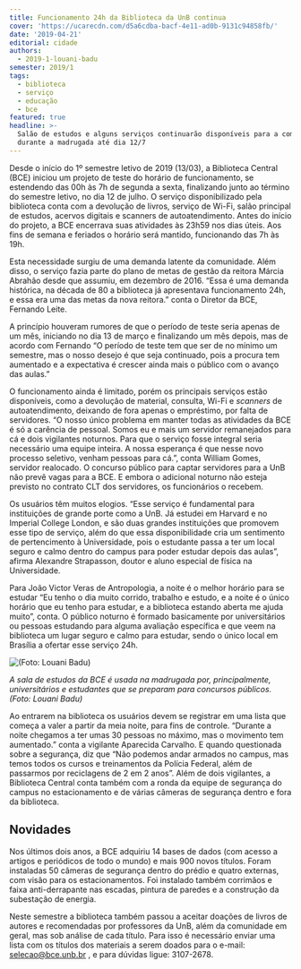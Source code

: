 ```yaml
---
title: Funcionamento 24h da Biblioteca da UnB continua
cover: 'https://ucarecdn.com/d5a6cdba-bacf-4e11-ad0b-9131c94858fb/'
date: '2019-04-21'
editorial: cidade
authors:
  - 2019-1-louani-badu
semester: 2019/1
tags:
  - biblioteca
  - serviço
  - educação
  - bce
featured: true
headline: >-
  Salão de estudos e alguns serviços continuarão disponíveis para a comunidade
  durante a madrugada até dia 12/7
---
```

Desde o início do 1º semestre letivo de 2019 (13/03), a Biblioteca Central (BCE) iniciou um projeto de teste do horário de funcionamento, se estendendo das 00h às 7h de segunda a sexta, finalizando junto ao término do semestre letivo, no dia 12 de julho. O serviço disponibilizado pela biblioteca conta com a devolução de livros, serviço de Wi-Fi, salão principal de estudos, acervos digitais e scanners de autoatendimento. Antes do início do projeto, a BCE encerrava suas atividades às 23h59 nos dias úteis. Aos fins de semana e feriados o horário será mantido, funcionando das 7h às 19h.

Esta necessidade surgiu de uma demanda latente da comunidade. Além disso, o serviço fazia parte do plano de metas de gestão da reitora Márcia Abrahão desde que assumiu, em dezembro de 2016. “Essa é uma demanda histórica, na década de 80 a biblioteca já apresentava funcionamento 24h, e essa era uma das metas da nova reitora.” conta o Diretor da BCE, Fernando Leite.

A princípio houveram rumores de que o período de teste seria apenas de um mês, iniciando no dia 13 de março e finalizando um mês depois, mas de acordo com Fernando “O período de teste tem que ser de no mínimo um semestre, mas o nosso desejo é que seja continuado, pois a procura tem aumentado e a expectativa é crescer ainda mais o público com o avanço das aulas.”

O funcionamento ainda é limitado, porém os principais serviços estão disponíveis, como a devolução de material, consulta, Wi-Fi e _scanners_ de autoatendimento, deixando de fora apenas o empréstimo, por falta de servidores. “O nosso único problema em manter todas as atividades da BCE é só a carência de pessoal. Somos eu e mais um servidor remanejados para cá e dois vigilantes noturnos. Para que o serviço fosse integral seria necessário uma equipe inteira. A nossa esperança é que nesse novo processo seletivo, venham pessoas para cá.”, conta William Gomes, servidor realocado. O concurso público para captar servidores para a UnB não prevê vagas para a BCE. E embora o adicional noturno não esteja previsto no contrato CLT dos servidores, os funcionários o recebem.

Os usuários têm muitos elogios. “Esse serviço é fundamental para instituições de grande porte como a UnB. Já estudei em Harvard e no Imperial College London, e são duas grandes instituições que promovem esse tipo de serviço, além do que essa disponibilidade cria um sentimento de pertencimento à Universidade, pois o estudante passa a ter um local seguro e calmo dentro do campus para poder estudar depois das aulas”, afirma Alexandre Strapasson, doutor e aluno especial de física na Universidade.

Para João Victor Veras de Antropologia, a noite é o melhor horário para se estudar “Eu tenho o dia muito corrido, trabalho e estudo, e a noite é o único horário que eu tenho para estudar, e a biblioteca estando aberta me ajuda muito”, conta. O público noturno é formado basicamente por universitários ou pessoas estudando para alguma avaliação específica e que veem na biblioteca um lugar seguro e calmo para estudar, sendo o único local em Brasília a ofertar esse serviço 24h.

![](https://ucarecdn.com/37f23eb1-0782-4862-abae-22bab5daf6ac/ "(Foto: Louani Badu)")

_A sala de estudos da BCE é usada na madrugada por, principalmente, universitários e estudantes que se preparam para concursos públicos. (Foto: Louani Badu)_

Ao entrarem na biblioteca os usuários devem se registrar em uma lista que começa a valer a partir da meia noite, para fins de controle. “Durante a noite chegamos a ter umas 30 pessoas no máximo, mas o movimento tem aumentado.” conta a vigilante Aparecida Carvalho. E quando questionada sobre a segurança, diz que “Não podemos andar armados no campus, mas temos todos os cursos e treinamentos da Polícia Federal, além de passarmos por reciclagens de 2 em 2 anos”. Além de dois vigilantes, a Biblioteca Central conta também com a ronda da equipe de segurança do campus no estacionamento e de várias câmeras de segurança dentro e fora da biblioteca. 

## Novidades

Nos últimos dois anos, a BCE adquiriu 14 bases de dados (com acesso a artigos e periódicos de todo o mundo) e mais 900 novos títulos. Foram instaladas 50 câmeras de segurança dentro do prédio e quatro externas, com visão para os estacionamentos. Foi instalado também corrimãos e faixa anti-derrapante nas escadas, pintura de paredes e a construção da subestação de energia.

Neste semestre a biblioteca também passou a aceitar doações de livros de autores e recomendadas por professores da UnB, além da comunidade em geral, mas sob análise de cada título. Para isso é necessário enviar uma lista com os títulos dos materiais a serem doados para o e-mail: selecao@bce.unb.br , e para dúvidas ligue: 3107-2678.
